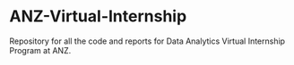 # ANZ-Virtual-Internship
Repository for all the code and reports for Data Analytics Virtual Internship Program at ANZ.

